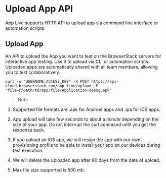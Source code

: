 # Upload App API

App Live supports HTTP API to upload app via command line interface or automation scripts.

## Upload App

An API to upload the App you want to test on the BrowserStack servers for interactive app testing. Use it to upload via CLI or automation scripts. Uploaded apps are automatically shared with all team members, allowing you to test collaboratively.

```
curl -u "USERNAME:ACCESS_KEY" -X POST https://api-cloud.browserstack.com/app-live/upload -F "file=@/path/to/app/file/Application-debug.apk"
```


>Note
1. Supported file formats are .apk for Android apps and .ipa for iOS apps.

2. App upload will take few seconds to about a minute depending on the size of your app. Do not interrupt the curl command until you get the response back.
3. If you upload an iOS app, we will resign the app with our own provisioning profile to be able to install your app on our devices during test execution.
4. We will delete the uploaded app after 60 days from the date of upload.
5. Max file size supported is 500 mb.
